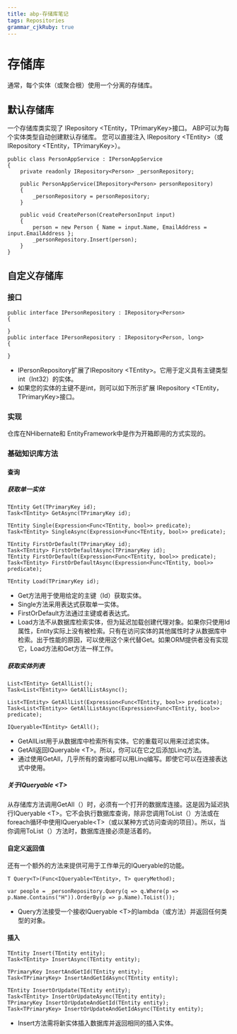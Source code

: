 ```yaml
---
title: abp-存储库笔记
tags: Repositories
grammar_cjkRuby: true
---
```


# 存储库
通常，每个实体（或聚合根）使用一个分离的存储库。
## 默认存储库
一个存储库类实现了 IRepository \<TEntity，TPrimaryKey\>接口。
ABP可以为每个实体类型自动创建默认存储库。
您可以直接注入 IRepository \<TEntity\>（或IRepository \<TEntity，TPrimaryKey\>）。
```csharp?linenums
public class PersonAppService : IPersonAppService
{
    private readonly IRepository<Person> _personRepository;

    public PersonAppService(IRepository<Person> personRepository)
    {
        _personRepository = personRepository;
    }

    public void CreatePerson(CreatePersonInput input)
    {        
        person = new Person { Name = input.Name, EmailAddress = input.EmailAddress };
        _personRepository.Insert(person);
    }
}
```
## 自定义存储库
### 接口
```csharp?linenums
public interface IPersonRepository : IRepository<Person>
{

}
public interface IPersonRepository : IRepository<Person, long>
{

}
```
* IPersonRepository扩展了IRepository \<TEntity\>。它用于定义具有主键类型int（Int32）的实体。
* 如果您的实体的主键不是int，则可以如下所示扩展 IRepository \<TEntity，TPrimaryKey\>接口。
### 实现
仓库在NHibernate和 EntityFramework中是作为开箱即用的方式实现的。
### 基础知识库方法
#### 查询
##### 获取单一实体
```csharp?linenums
TEntity Get(TPrimaryKey id);
Task<TEntity> GetAsync(TPrimaryKey id);

TEntity Single(Expression<Func<TEntity, bool>> predicate);
Task<TEntity> SingleAsync(Expression<Func<TEntity, bool>> predicate);

TEntity FirstOrDefault(TPrimaryKey id);
Task<TEntity> FirstOrDefaultAsync(TPrimaryKey id);
TEntity FirstOrDefault(Expression<Func<TEntity, bool>> predicate);
Task<TEntity> FirstOrDefaultAsync(Expression<Func<TEntity, bool>> predicate);

TEntity Load(TPrimaryKey id);
```
* Get方法用于使用给定的主键（Id）获取实体。
* Single方法采用表达式获取单一实体。
* FirstOrDefault方法通过主键或者表达式。
* Load方法不从数据库检索实体，但为延迟加载创建代理对象。如果你只使用Id属性，Entity实际上没有被检索。只有在访问实体的其他属性时才从数据库中检索。出于性能的原因，可以使用这个来代替Get。如果ORM提供者没有实现它，Load方法和Get方法一样工作。
##### 获取实体列表
```csharp?linenums
List<TEntity> GetAllList();
Task<List<TEntity>> GetAllListAsync();

List<TEntity> GetAllList(Expression<Func<TEntity, bool>> predicate);
Task<List<TEntity>> GetAllListAsync(Expression<Func<TEntity, bool>> predicate);

IQueryable<TEntity> GetAll();
```
* GetAllList用于从数据库中检索所有实体。它的重载可以用来过滤实体。
* GetAll返回IQueryable \<T\>。所以，你可以在它之后添加Linq方法。
* 通过使用GetAll，几乎所有的查询都可以用Linq编写。即使它可以在连接表达式中使用。
##### 关于IQueryable \<T\>
从存储库方法调用GetAll（）时，必须有一个打开的数据库连接。这是因为延迟执行IQueryable \<T\>。它不会执行数据库查询，除非您调用ToList（）方法或在foreach循环中使用IQueryable\<T\>（或以某种方式访问​​查询的项目）。所以，当你调用ToList（）方法时，数据库连接必须是活着的。
#### 自定义返回值
还有一个额外的方法来提供可用于工作单元的IQueryable的功能。
```csharp?linenums
T Query<T>(Func<IQueryable<TEntity>, T> queryMethod);

var people = _personRepository.Query(q => q.Where(p => p.Name.Contains("H")).OrderBy(p => p.Name).ToList());
```
* Query方法接受一个接收IQueryable \<T\>的lambda（或方法）并返回任何类型的对象。
#### 插入
```csharp?linenums
TEntity Insert(TEntity entity);
Task<TEntity> InsertAsync(TEntity entity);

TPrimaryKey InsertAndGetId(TEntity entity);
Task<TPrimaryKey> InsertAndGetIdAsync(TEntity entity);

TEntity InsertOrUpdate(TEntity entity);
Task<TEntity> InsertOrUpdateAsync(TEntity entity);
TPrimaryKey InsertOrUpdateAndGetId(TEntity entity);
Task<TPrimaryKey> InsertOrUpdateAndGetIdAsync(TEntity entity);
```
* Insert方法需将新实体插入数据库并返回相同的插入实体。